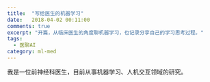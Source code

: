 ```yaml
---
title:  "写给医生的机器学习"
date:   2018-04-02 00:11:00
comments: true
excerpt: "开篇，从临床医生的角度聊机器学习，也记录分享自己的学习思考过程。"
tags:
  - 医聊AI
category: ml-med
---
```

我是一位前神经科医生，目前从事机器学习、人机交互领域的研究。